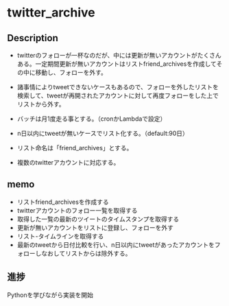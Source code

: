 # twitter_archive

## Description

- twitterのフォローが一杯なのだが、中には更新が無いアカウントがたくさんある。一定期間更新が無いアカウントはリストfriend_archivesを作成してその中に移動し、フォローを外す。

- 諸事情によりtweetできないケースもあるので、フォローを外したリストを検索して、tweetが再開されたアカウントに対して再度フォローをした上でリストから外す。

- バッチは月1度走る事とする。（cronかLambdaで設定）

- n日以内にtweetが無いケースでリスト化する。（default:90日）

- リスト命名は「friend_archives」とする。

- 複数のtwitterアカウントに対応する。

## memo
- リストfriend_archivesを作成する
- twitterアカウントのフォロー一覧を取得する
- 取得した一覧の最新のツイートのタイムスタンプを取得する
- 更新が無いアカウントをリストに登録し、フォローを外す
- リスト-タイムラインを取得する
- 最新のtweetから日付比較を行い、n日以内にtweetがあったアカウントをフォローしなおしてリストからは除外する。

## 進捗
Pythonを学びながら実装を開始
